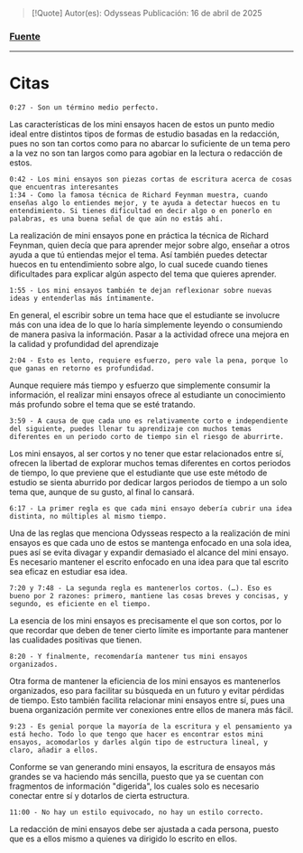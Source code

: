 >[!Quote]
>Autor(es): Odysseas
>Publicación: 16 de abril de 2025
### [Fuente](https://www.youtube.com/watch?v=hi8meiPUt84&ab_channel=Odysseas)
---
# Citas

	0:27 - Son un término medio perfecto.

Las características de los mini ensayos hacen de estos un punto medio ideal entre distintos tipos de formas de estudio basadas en la redacción, pues no son tan cortos como para no abarcar lo suficiente de un tema pero a la vez no son tan largos como para agobiar en la lectura o redacción de estos.

	0:42 - Los mini ensayos son piezas cortas de escritura acerca de cosas que encuentras interesantes
	1:34 - Como la famosa técnica de Richard Feynman muestra, cuando enseñas algo lo entiendes mejor, y te ayuda a detectar huecos en tu entendimiento. Si tienes dificultad en decir algo o en ponerlo en palabras, es una buena señal de que aún no estás ahí.

La realización de mini ensayos pone en práctica la técnica de Richard Feynman, quien decía que para aprender mejor sobre algo, enseñar a otros ayuda a que tú entiendas mejor el tema. Así también puedes detectar huecos en tu entendimiento sobre algo, lo cual sucede cuando tienes dificultades para explicar algún aspecto del tema que quieres aprender.

	1:55 - Los mini ensayos también te dejan reflexionar sobre nuevas ideas y entenderlas más íntimamente.

En general, el escribir sobre un tema hace que el estudiante se involucre más con una idea de lo que lo haría simplemente leyendo o consumiendo de manera pasiva la información. Pasar a la actividad ofrece una mejora en la calidad y profundidad del aprendizaje

	2:04 - Esto es lento, requiere esfuerzo, pero vale la pena, porque lo que ganas en retorno es profundidad.

Aunque requiere más tiempo y esfuerzo que simplemente consumir la información, el realizar mini ensayos ofrece al estudiante un conocimiento más profundo sobre el tema que se esté tratando.

	3:59 - A causa de que cada uno es relativamente corto e independiente del siguiente, puedes llenar tu aprendizaje con muchos temas diferentes en un periodo corto de tiempo sin el riesgo de aburrirte.

Los mini ensayos, al ser cortos y no tener que estar relacionados entre sí, ofrecen la libertad de explorar muchos temas diferentes en cortos periodos de tiempo, lo que previene que el estudiante que use este método de estudio se sienta aburrido por dedicar largos periodos de tiempo a un solo tema que, aunque de su gusto, al final lo cansará.

	6:17 - La primer regla es que cada mini ensayo debería cubrir una idea distinta, no múltiples al mismo tiempo.

Una de las reglas que menciona Odysseas respecto a la realización de mini ensayos es que cada uno de estos se mantenga enfocado en una sola idea, pues así se evita divagar y expandir demasiado el alcance del mini ensayo. Es necesario mantener el escrito enfocado en una idea para que tal escrito sea eficaz en estudiar esa idea.

	7:20 y 7:48 - La segunda regla es mantenerlos cortos. (…). Eso es bueno por 2 razones: primero, mantiene las cosas breves y concisas, y segundo, es eficiente en el tiempo.

La esencia de los mini ensayos es precisamente el que son cortos, por lo que recordar que deben de tener cierto límite es importante para mantener las cualidades positivas que tienen.

	8:20 - Y finalmente, recomendaría mantener tus mini ensayos organizados.

Otra forma de mantener la eficiencia de los mini ensayos es mantenerlos organizados, eso para facilitar su búsqueda en un futuro y evitar pérdidas de tiempo. Esto también facilita relacionar mini ensayos entre sí, pues una buena organización permite ver conexiones entre ellos de manera más fácil.

	9:23 - Es genial porque la mayoría de la escritura y el pensamiento ya está hecho. Todo lo que tengo que hacer es encontrar estos mini ensayos, acomodarlos y darles algún tipo de estructura lineal, y claro, añadir a ellos.

Conforme se van generando mini ensayos, la escritura de ensayos más grandes se va haciendo más sencilla, puesto que ya se cuentan con fragmentos de información "digerida", los cuales solo es necesario conectar entre sí y dotarlos de cierta estructura.

	11:00 - No hay un estilo equivocado, no hay un estilo correcto.

La redacción de mini ensayos debe ser ajustada a cada persona, puesto que es a ellos mismo a quienes va dirigido lo escrito en ellos.